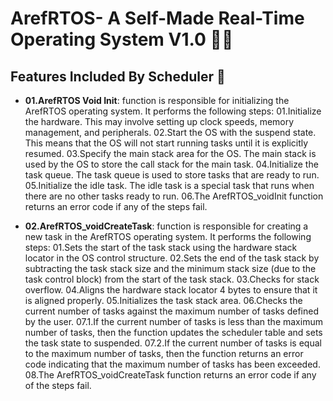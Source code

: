 # ArefRTOS- A Self-Made Real-Time Operating System V1.0  👨‍💻

## Features Included By Scheduler 🚀

- **01.ArefRTOS Void Init**: 
function is responsible for initializing the ArefRTOS operating system. It performs the following steps:
01.Initialize the hardware. This may involve setting up clock speeds, memory management, and peripherals.
02.Start the OS with the suspend state. This means that the OS will not start running tasks until it is explicitly resumed.
03.Specify the main stack area for the OS. The main stack is used by the OS to store the call stack for the main task.
04.Initialize the task queue. The task queue is used to store tasks that are ready to run.
05.Initialize the idle task. The idle task is a special task that runs when there are no other tasks ready to run.
06.The ArefRTOS_voidInit function returns an error code if any of the steps fail.

- **02.ArefRTOS_voidCreateTask**:
function is responsible for creating a new task in the ArefRTOS operating system. It performs the following steps:
01.Sets the start of the task stack using the hardware stack locator in the OS control structure.
02.Sets the end of the task stack by subtracting the task stack size and the minimum stack size (due to the task control block) from the start of the task stack.
03.Checks for stack overflow.
04.Aligns the hardware stack locator 4 bytes to ensure that it is aligned properly.
05.Initializes the task stack area.
06.Checks the current number of tasks against the maximum number of tasks defined by the user.
07.1.If the current number of tasks is less than the maximum number of tasks, then the function updates the scheduler table and sets the task state to suspended.
07.2.If the current number of tasks is equal to the maximum number of tasks, then the function returns an error code indicating that the maximum number of tasks has been exceeded.
08.The ArefRTOS_voidCreateTask function returns an error code if any of the steps fail.






